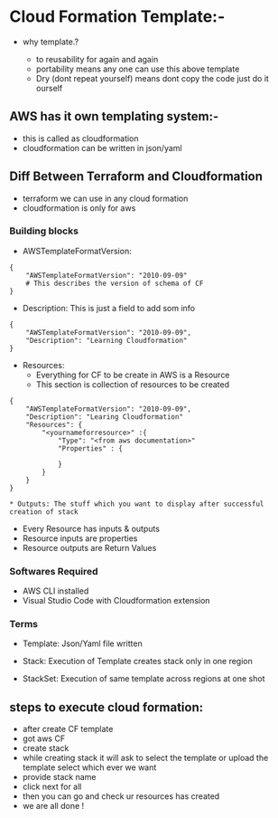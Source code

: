 # Cloud Formation Template:-

* why template.?

  * to reusability for again and again
  *  portability means any one can use this above template
   * Dry (dont repeat yourself) means dont copy the code just do it ourself

 ## AWS has it own templating system:-
 * this is called as cloudformation
 * cloudformation can be written in json/yaml 


 ## Diff Between Terraform and Cloudformation 
 * terraform we can use in any cloud formation
 * cloudformation is only for aws   


### Building blocks
* AWSTemplateFormatVersion: 
```
{
    "AWSTemplateFormatVersion": "2010-09-09"
    # This describes the version of schema of CF
}
```
* Description: This is just a field to add som  info
```
{
    "AWSTemplateFormatVersion": "2010-09-09",
    "Description": "Learning Cloudformation"
}
```
* Resources: 
    * Everything for CF to be create in AWS is a Resource
    * This section is collection of resources to be created
```
{
    "AWSTemplateFormatVersion": "2010-09-09",
    "Description": "Learing Cloudformation"
    "Resources": {
        "<yournameforresource>" :{
            "Type": "<from aws documentation>"
            "Properties" : {

            }
        }
    }
}

* Outputs: The stuff which you want to display after successful creation of stack
```

* Every Resource has inputs & outputs
* Resource inputs are properties
* Resource outputs are Return Values

### Softwares Required
* AWS CLI installed
* Visual Studio Code with Cloudformation extension


### Terms
* Template: Json/Yaml file written
* Stack: Execution of Template creates stack only in one region

* StackSet: Execution of same template across regions at one shot

## steps to execute cloud formation:
* after create CF template
* got aws CF
* create stack 
* while creating stack it will ask to select the template or upload the template
select which ever we want 
* provide stack name
* click next for all
* then you can go and check ur resources has created
* we are all done !

